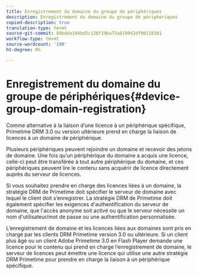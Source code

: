 ```yaml
---
title: Enregistrement du domaine du groupe de périphériques
description: Enregistrement du domaine du groupe de périphériques
copied-description: true
translation-type: tm+mt
source-git-commit: 89bdda1d4bd5c126f19ba75a819942df901183d1
workflow-type: tm+mt
source-wordcount: '190'
ht-degree: 0%

---
```



# Enregistrement du domaine du groupe de périphériques{#device-group-domain-registration}

Comme alternative à la liaison d’une licence à un périphérique spécifique, Primetime DRM 3.0 ou version ultérieure prend en charge la liaison de licences à un domaine de périphérique.

Plusieurs périphériques peuvent rejoindre un domaine et recevoir des jetons de domaine. Une fois qu’un périphérique du domaine a acquis une licence, celle-ci peut être transférée à tout autre périphérique du domaine, et ces périphériques peuvent lire le contenu sans acquérir de licence directement auprès du serveur de licences.

Si vous souhaitez prendre en charge des licences liées à un domaine, la stratégie DRM de Primetime doit spécifier le serveur de domaine avec lequel le client doit s’enregistrer. La stratégie DRM de Primetime doit également spécifier les exigences d&#39;authentification du serveur de domaine, que l&#39;accès anonyme soit activé ou que le serveur nécessite un nom d&#39;utilisateur/mot de passe ou une authentification personnalisée.

L’enregistrement de domaine et les licences liées aux domaines sont pris en charge par les clients DRM Primetime version 3.0 ou ultérieure. Si un client plus âgé ou un client Adobe Primetime 3.0 en Flash Player demande une licence pour le contenu qui prend en charge l’enregistrement de domaine, le serveur de licences peut émettre une licence qui utilise une autre stratégie DRM Primetime pour prendre en charge la liaison à un périphérique spécifique.
